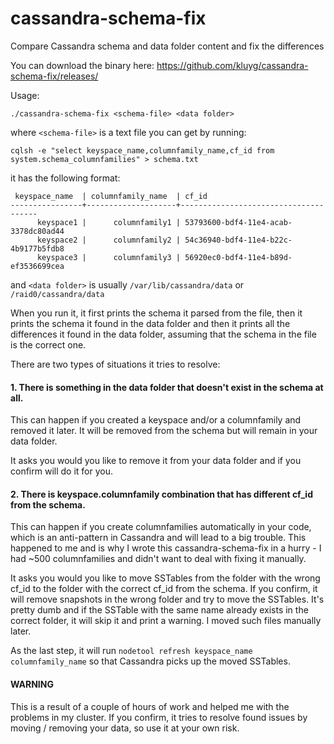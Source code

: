 # cassandra-schema-fix

Compare Cassandra schema and data folder content and fix the differences

You can download the binary here: https://github.com/kluyg/cassandra-schema-fix/releases/

Usage:

    ./cassandra-schema-fix <schema-file> <data folder>

where `<schema-file>` is a text file you can get by running:

    cqlsh -e "select keyspace_name,columnfamily_name,cf_id from system.schema_columnfamilies" > schema.txt

it has the following format:

     keyspace_name  | columnfamily_name  | cf_id
    ----------------+--------------------+--------------------------------------
          keyspace1 |      columnfamily1 | 53793600-bdf4-11e4-acab-3378dc80ad44
          keyspace2 |      columnfamily2 | 54c36940-bdf4-11e4-b22c-4b9177b5fdb8
          keyspace3 |      columnfamily3 | 56920ec0-bdf4-11e4-b89d-ef3536699cea

and `<data folder>` is usually `/var/lib/cassandra/data` or `/raid0/cassandra/data`

When you run it, it first prints the schema it parsed from the file, then it prints the schema it found
in the data folder and then it prints all the differences it found in the data folder, assuming that the
schema in the file is the correct one.

There are two types of situations it tries to resolve:

#### 1. There is something in the data folder that doesn't exist in the schema at all.

This can happen if you created a keyspace and/or a columnfamily and removed it later. It will be removed
from the schema but will remain in your data folder.

It asks you would you like to remove it from your data folder and if you confirm will do it for you.

#### 2. There is keyspace.columnfamily combination that has different cf_id from the schema.

This can happen if you create columnfamilies automatically in your code, which is an anti-pattern in Cassandra
and will lead to a big trouble. This happened to me and is why I wrote this cassandra-schema-fix in a
hurry - I had ~500 columnfamilies and didn't want to deal with fixing it manually.

It asks you would you like to move SSTables from the folder with the wrong cf_id to the folder with the
correct cf_id from the schema. If you confirm, it will remove snapshots in the wrong folder and try to
move the SSTables. It's pretty dumb and if the SSTable with the same name already exists in the correct
folder, it will skip it and print a warning. I moved such files manually later.

As the last step, it will run `nodetool refresh keyspace_name columnfamily_name` so that Cassandra picks
up the moved SSTables.

#### WARNING

This is a result of a couple of hours of work and helped me with the problems in my cluster. If you confirm,
it tries to resolve found issues by moving / removing your data, so use it at your own risk.

